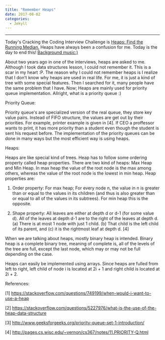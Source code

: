 ```yaml
---
title: "Remember Heaps"
date: 2017-08-02
categories: 
  - Jekyll
---
```

---

Today's Cracking the Coding Interview Challenge is <a href="https://www.hackerrank.com/challenges/ctci-find-the-running-median"> 
Heaps: Find the Running Median.</a> Heaps have always been a confusion for me. Today is the day to end this! 
<a href="https://www.youtube.com/watch?v=_D0ZQPqeJkk"> Background music:) </a>

About two years ago in one of the interviews, heaps are asked to me. Although I took data structures lesson, I could not remember it. 
This is a scar in my heart :P. The reason why I could not remember heaps is I realize that I don't know why heaps are used in real life. 
For me, it is just a kind of tree with some special features. Then I searched for it, many people have the same problem that I have. 
Now;
Heaps are mainly used for priority queue implementation. Allright, what is a priority queue :)

Priority Queue:

Priority queue's are specialized version of the real queue, they store key value pairs. Instead of FIFO structure, the values are get out 
by their priorities. For example, printer example is given in [4]. If CEO a proffessor wants to print, it has more priority than a student even though the student is sent his request before. The implementation of the priority queues can be done in many ways but the most efficient way is using heaps. 

Heaps: 

Heaps are like special kind of trees. Heap has to follow some ordering property called heap properties. There are two kind of heaps: Max Heap and Min Heap. In max heap the value of the root node is the max among others, whereas the value of the root node is the lowest in min heap. Heap properties are:

1. Order property: For max heap; For every node n, the value in n is greater than or equal to the values in its children (and thus is also greater than or equal to all of the values in its subtrees). For min heap this is the opposite.

2. Shape property: All leaves are either at depth d or d-1 (for some value d). All of the leaves at depth d-1 are to the right of the leaves at depth d. (a) There is at most 1 node with just 1 child. (b) That child is the left child of its parent, and (c) it is the rightmost leaf at depth d. [4]

When we are talking about heaps, mostly binary heap is intended. Binary heap is a complete binary tree, meaning of complete is, all of the levels of the tree are full, except the last node, which may or may not be full depending on the case. 

Heaps can easily be implemented using arrays. Since heaps are fulled from left to right, left child of node i is located at 2i + 1 and 
right child is located at 2i + 2. 
 
References:

[1] https://stackoverflow.com/questions/749199/when-would-i-want-to-use-a-heap

[2] https://stackoverflow.com/questions/5227976/what-is-the-use-of-the-heap-data-structure

[3] http://www.geeksforgeeks.org/priority-queue-set-1-introduction/

[4] http://pages.cs.wisc.edu/~vernon/cs367/notes/11.PRIORITY-Q.html

